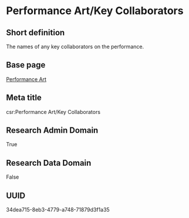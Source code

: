 # Performance Art/Key Collaborators
## Short definition
The names of any key collaborators on the performance.
## Base page
[Performance Art](https://github.com/EuroCRIS/CASRAI-Dictionairies/blob/main/Objects/Performance%20Art.md)
## Meta title
csr:Performance Art/Key Collaborators
## Research Admin Domain
True
## Research Data Domain
False
## UUID
34dea715-8eb3-4779-a748-71879d3f1a35
